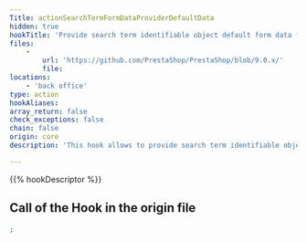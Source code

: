 ```yaml
---
Title: actionSearchTermFormDataProviderDefaultData
hidden: true
hookTitle: 'Provide search term identifiable object default form data for creation'
files:
    -
        url: 'https://github.com/PrestaShop/PrestaShop/blob/9.0.x/'
        file: 
locations:
    - 'back office'
type: action
hookAliases: 
array_return: false
check_exceptions: false
chain: false
origin: core
description: 'This hook allows to provide search term identifiable object form data which will prefill the form in creation page'

---
```


{{% hookDescriptor %}}

## Call of the Hook in the origin file

```php
;
```
